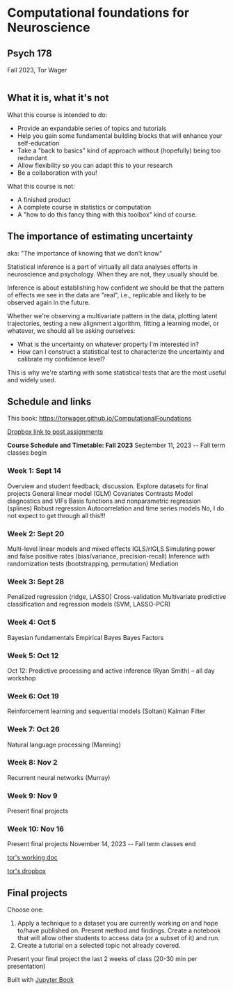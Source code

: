# Computational foundations for Neuroscience

## Psych 178 ##
Fall 2023, Tor Wager

```{tableofcontents}
```
## What it is, what it's not

What this course is intended to do:
- Provide an expandable series of topics and tutorials
- Help you gain some fundamental building blocks that will enhance your self-education
- Take a "back to basics" kind of approach without (hopefully) being too redundant
- Allow flexibility so you can adapt this to your research
- Be a collaboration with you!

What this course is not:
- A finished product
- A complete course in statistics or computation
- A "how to do this fancy thing with this toolbox" kind of course.

## The importance of estimating uncertainty
aka: "The importance of knowing that we don't know"

Statistical inference is a part of virtually all data analyses efforts in neuroscience and psychology.  When they are not, they usually should be.  

Inference is about establishing how confident we should be that the pattern of effects we see in the data are "real", i.e., replicable and likely to be observed again in the future.

Whether we're observing a multivariate pattern in the data, plotting latent trajectories, testing a new alignment algorithm, fitting a learning model, or whatever, we should all be asking ourselves:
- What is the uncertainty on whatever property I'm interested in?
- How can I construct a statistical test to characterize the uncertainty and calibrate my confidence level?

This is why we're starting with some statistical tests that are the most useful and widely used.

## Schedule and links

This book:
https://torwager.github.io/ComputationalFoundations

[Dropbox link to post assignments](https://www.dropbox.com/scl/fo/3te8rk6x2kx4zazec5v5j/h?rlkey=9zbmslsw0h4m1h34svjmr90s0&dl=0)

**Course Schedule and Timetable: Fall 2023**
September 11, 2023 -- Fall term classes begin
### Week 1:   Sept 14
Overview and student feedback, discussion.
Explore datasets for final projects
General linear model (GLM)
Covariates
Contrasts
Model diagnostics and VIFs
Basis functions and nonparametric regression (splines)
Robust regression
Autocorrelation and time series models
No, I do not expect to get through all this!!!
### Week 2: Sept 20
Multi-level linear models and mixed effects
IGLS/rIGLS
Simulating power and false positive rates (bias/variance, precision-recall)
Inference with randomization tests (bootstrapping, permutation)
Mediation
### Week 3: Sept 28
Penalized regression (ridge, LASSO)
Cross-validation
Multivariate predictive classification and regression models (SVM, LASSO-PCR)
### Week 4: Oct 5
Bayesian fundamentals
Empirical Bayes
Bayes Factors
### Week 5: Oct 12
Oct 12: Predictive processing and active inference (Ryan Smith) – all day workshop
### Week 6: Oct 19
Reinforcement learning and sequential models (Soltani)
Kalman Filter
### Week 7: Oct 26
Natural language processing (Manning)
### Week 8: Nov 2
Recurrent neural networks (Murray)
### Week 9: Nov 9
Present final projects
### Week 10: Nov 16
Present final projects
November 14, 2023 -- Fall term classes end

[tor's working doc](https://docs.google.com/document/d/16L0Tpt934ySmf4ZO2PbuJuljDOpbKylk9uapWjMoszM/edit#heading=h.u9fpxhsk33it)

[tor's dropbox](https://www.dropbox.com/scl/fo/cnaoqc60ht08ervbevlhf/h?rlkey=4cdlsoq22zv3ldhf3oxy63gtg&dl=0)

## Final projects

Choose one:
1. Apply a technique to a dataset you are currently working on and hope to/have published on. Present method and findings.  Create a notebook that will allow other students to access data (or a subset of it) and run.
2. Create a tutorial on a selected topic not already covered.

Present your final project the last 2 weeks of class (20-30 min per presentation)

Built with [Jupyter Book](https://jupyterbook.org)
